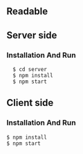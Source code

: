 ## Readable

## Server side

### Installation And Run

```ssh
  $ cd server
  $ npm install
  $ npm start
```

## Client side

### Installation And Run
```ssh
$ npm install
$ npm start
```
